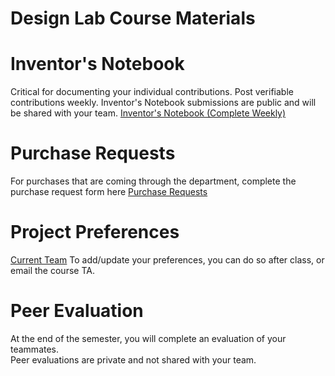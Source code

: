 # Design Lab Course Materials

# Inventor's Notebook
Critical for documenting your individual contributions.  Post verifiable contributions weekly. 
Inventor's Notebook submissions are public and will be shared with your team. 
[Inventor's Notebook (Complete Weekly)](https://forms.office.com/r/EPUT2Xr88C)

# Purchase Requests
For purchases that are coming through the department, complete the purchase request form here
[Purchase Requests](https://forms.office.com/r/z2SG6gwk0H)

# Project Preferences
[Current Team]()
To add/update your preferences, you can do so after class, or email the course TA.

# Peer Evaluation 
At the end of the semester, you will complete an evaluation of your teammates.  
Peer evaluations are private and not shared with your team. 
